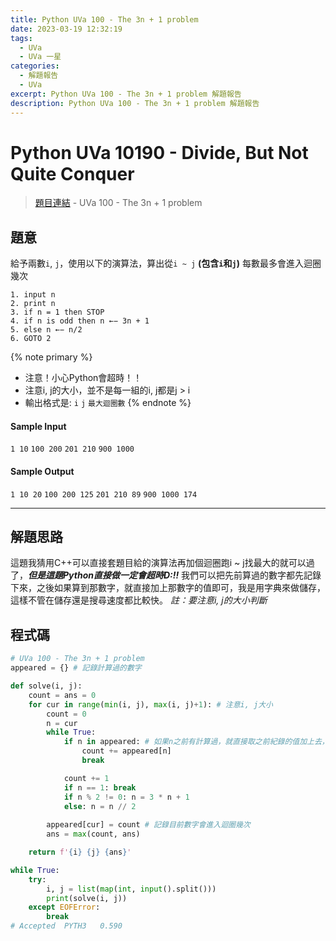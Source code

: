 ```yaml
---
title: Python UVa 100 - The 3n + 1 problem
date: 2023-03-19 12:32:19
tags:
  - UVa
  - UVa 一星
categories:
  - 解題報告
  - UVa
excerpt: Python UVa 100 - The 3n + 1 problem 解題報告
description: Python UVa 100 - The 3n + 1 problem 解題報告
---
```

# Python UVa 10190 - Divide, But Not Quite Conquer

>[題目連結](https://onlinejudge.org/index.php?option=onlinejudge&Itemid=8&page=show_problem&category=0&problem=36&mosmsg=Submission+received+with+ID+28318303) - UVa 100 - The 3n + 1 problem



## 題意
給予兩數`i`, `j`，使用以下的演算法，算出從`i ~ j` **(包含`i`和`j`)** 每數最多會進入迴圈幾次
```
1. input n
2. print n
3. if n = 1 then STOP
4. if n is odd then n ←− 3n + 1
5. else n ←− n/2
6. GOTO 2
```

{% note primary %}
 - 注意！小心Python會超時！！
 - 注意i, j的大小，並不是每一組的i, j都是j > i
 - 輸出格式是: `i` `j` `最大迴圈數`
{% endnote %}

#### Sample Input 
`1 10`
`100 200`
`201 210`
`900 1000`

#### Sample Output 
`1 10 20`
`100 200 125`
`201 210 89`
`900 1000 174`

---
## 解題思路
這題我猜用C++可以直接套題目給的演算法再加個迴圈跑i ~ j找最大的就可以過了，***但是這題Python直接做一定會超時D:!!***
我們可以把先前算過的數字都先記錄下來，之後如果算到那數字，就直接加上那數字的值即可，我是用字典來做儲存，這樣不管在儲存還是搜尋速度都比較快。
*註：要注意i, j的大小判斷*



## 程式碼
```python
# UVa 100 - The 3n + 1 problem
appeared = {} # 記錄計算過的數字

def solve(i, j):
    count = ans = 0
    for cur in range(min(i, j), max(i, j)+1): # 注意i, j大小
        count = 0
        n = cur
        while True:
            if n in appeared: # 如果n之前有計算過，就直接取之前紀錄的值加上去，然後跳出迴圈
                count += appeared[n]
                break

            count += 1
            if n == 1: break
            if n % 2 != 0: n = 3 * n + 1
            else: n = n // 2
        
        appeared[cur] = count # 記錄目前數字會進入迴圈幾次
        ans = max(count, ans)

    return f'{i} {j} {ans}'

while True:
    try:
        i, j = list(map(int, input().split()))
        print(solve(i, j))
    except EOFError:
        break
# Accepted	PYTH3	0.590
```